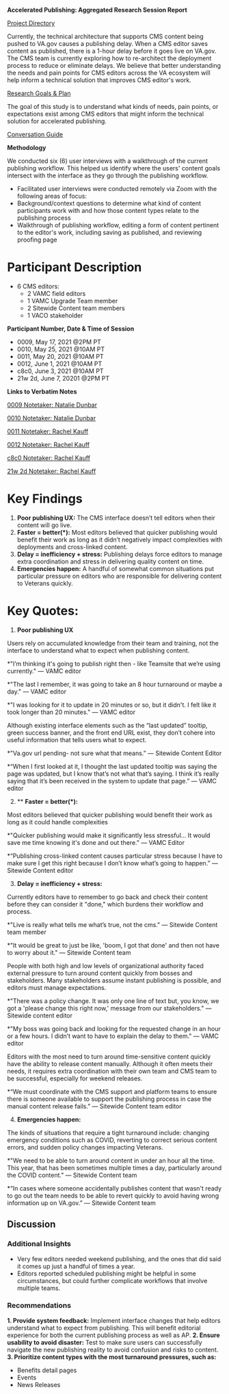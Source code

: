 **Accelerated Publishing: Aggregated Research Session Report**

[Project Directory](https://github.com/department-of-veterans-affairs/va.gov-team/tree/master/platform/cms/accelerated_publishing)

Currently, the technical architecture that supports CMS content being pushed to VA.gov causes a publishing delay. When a CMS editor saves content as published, there is a 1-hour delay before it goes live on VA.gov. 
The CMS team is currently exploring how to re-architect the deployment process to reduce or eliminate delays. We believe that better understanding the needs and pain points for CMS editors across the VA ecosystem will help inform a technical solution that improves CMS editor's work.


[Research Goals & Plan](https://github.com/department-of-veterans-affairs/va.gov-team/blob/master/platform/cms/research/accelerated-publishing/accelerated-publishing.md)

The goal of this study is to understand what kinds of needs, pain points, or expectations exist among CMS editors that might inform the technical solution for accelerated publishing.

[Conversation Guide](https://docs.google.com/document/d/1Y9Hck2pWqTlnfloDmPIayw12ITT2gSnb3ECIN2lp-6Q/0)

**Methodology**

We conducted six (6) user interviews with a walkthrough of the current publishing workflow. This helped us identify where the users' content goals intersect with the interface as they go through the publishing workflow.

* Facilitated user interviews were conducted remotely via Zoom with the following areas of focus:
* Background/context questions to determine what kind of content participants  work with and how those content types relate to the publishing process
* Walkthrough of publishing workflow, editing a form of content pertinent to the editor's work, including saving as published, and reviewing proofing page

# Participant Description

- 6 CMS editors:
  - 2 VAMC field editors 
  - 1 VAMC Upgrade Team member
  - 2 Sitewide Content team members
  - 1 VACO stakeholder

**Participant Number, Date & Time of Session** 

- 0009, May 17, 2021 @2PM PT
- 0010, May 25, 2021 @10AM PT
- 0011, May 20, 2021 @10AM PT
- 0012, June 1, 2021 @10AM PT
- c8c0, June 3, 2021 @10AM PT
- 21w 2d, June 7, 20201 @2PM PT

**Links to Verbatim Notes**


[0009 Notetaker: Natalie Dunbar](https://docs.google.com/document/d/1PKbE6SsSeElv3P2plUaxIq3qQ5OF61c-hFSfPkWA-bU/)

[0010 Notetaker: Natalie Dunbar](https://docs.google.com/document/d/1OdtsI2FTWxCxS0kR7un4OMCELdF8-cSSIzlUWN9d4AQ/)

[0011 Notetaker: Rachel Kauff](https://docs.google.com/document/d/18KtojSepZn3qHrL1jUsDWU0vgg6WL8CFHvm9OxHgYa0/)

[0012 Notetaker: Rachel Kauff](https://docs.google.com/document/d/1C0e-_-3hB1ZeTKhVTg4p30_oRWVXXFw2fn4oZQL9BN0/)

[c8c0 Notetaker: Rachel Kauff](https://docs.google.com/document/d/1C0JxyuyeS9yFJ-qwvpldQNZ6nNrRuLQymrqSPWaI-q8/)

[21w 2d Notetaker: Rachel Kauff](https://docs.google.com/document/d/16Knhim7E-Ebb8uCC5YTu38G32aUovyv6dLqSkUHw0gY/)


# Key Findings

1. **Poor publishing UX:** The CMS interface doesn’t tell editors when their content will go live.
2. **Faster = better(*):** Most editors believed that quicker publishing would benefit their work as long as it didn’t negatively impact complexities with deployments and cross-linked content.
3. **Delay = inefficiency + stress:** Publishing delays force editors to manage extra coordination and stress in delivering quality content on time.
4. **Emergencies happen:** A handful of somewhat common situations put particular pressure on editors who are responsible for delivering content to Veterans quickly.


# Key Quotes:

1. **Poor publishing UX**

Users rely on accumulated knowledge from their team and training, not the interface to understand what to expect when publishing content. 

*"I’m thinking it's going to publish right then - like Teamsite that we’re using currently." 
	— VAMC editor
  
*"The last I remember, it was going to take an 8 hour turnaround or maybe a day." 
	— VAMC editor
  
*"I was looking for it to update in 20 minutes or so, but it didn't. I felt like it took longer than 20 minutes."
	— VAMC editor

Although existing interface elements such as the “last updated” tooltip, green success banner, and the front end URL exist, they don’t cohere into useful information that tells users what to expect.

*"Va.gov url pending- not sure what that means.” 
	— Sitewide Content Editor
  
*“When I first looked at it, I thought the last updated tooltip was saying the page was updated, but I know that’s not what that’s saying. I think it’s really saying  that it’s been received in the system to update that page.”	— VAMC editor
  
2. ** **Faster = better(*):**

Most editors believed that quicker publishing would benefit their work as long as it could handle complexities

*"Quicker publishing would make it significantly less stressful... It would save me time knowing it's done and out there." 
	— VAMC Editor
  
*“Publishing cross-linked content causes particular stress because I have to make sure I get this right because I don’t know what’s going to happen.”
	 —Sitewide Content editor
   
3. **Delay = inefficiency + stress:**

Currently editors have to remember to go back and check their content before they can consider it "done," which burdens their workflow and process.

*"Live is really what tells me what’s true, not the cms." 
	— Sitewide Content team member
  
*"It would be great to just be like, 'boom, I got that done' and then not have to worry about it." 
	— Sitewide Content team
  
People with both high and low levels of organizational authority faced external pressure to turn around content quickly from bosses and stakeholders. Many stakeholders assume instant publishing is possible, and editors must manage expectations. 

*"There was a policy change. It was only one line of text but, you know, we got a 'please change this right now,'  message from our stakeholders."
	 — Sitewide content editor
   
*"My boss was going back and looking for the requested change in an hour or a few hours. I didn’t want to have to explain the delay to them." 
	— VAMC editor

Editors with the most need to turn around time-sensitive content quickly have the ability to release content manually. Although it often meets their needs, it requires extra coordination with their own team and CMS team to be successful, especially for weekend releases.

*“We must coordinate with the CMS support and platform teams to ensure there is someone available to support the publishing process in case the manual content release fails.” — Sitewide Content team editor

4. **Emergencies happen:**

The kinds of situations that require a tight turnaround include: changing emergency conditions such as COVID, reverting to correct serious content errors, and sudden policy changes impacting Veterans. 

*"We need to be able to turn around content in under an hour all the time. This year, that has been sometimes multiple times a day, particularly around the COVID content." — Sitewide Content team

*“In cases where someone accidentally publishes content that wasn't ready to go out the team needs to be able to revert quickly to avoid having wrong information up on VA.gov.” — Sitewide Content team

## Discussion

### Additional Insights

* Very few editors needed weekend publishing, and the ones that did said it comes up just a handful of times a year.
* Editors reported scheduled publishing might be helpful in some circumstances, but could further complicate workflows that involve multiple teams.

### Recommendations

**1. Provide system feedback:** Implement interface changes that help editors understand what to expect from publishing. This will benefit editorial experience for both the current publishing process as well as AP.
**2. Ensure usability to avoid disaster:** Test to make sure users can successfully navigate the new publishing reality to avoid confusion and risks to content.
**3. Prioritize content types with the most turnaround pressures, such as:**

* Benefits detail pages
* Events
* News Releases



